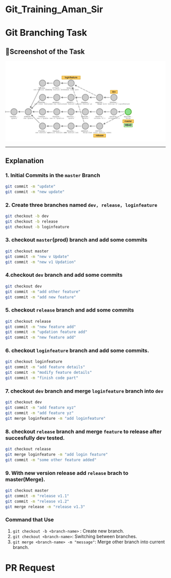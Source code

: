 # Git_Training_Aman_Sir


# Git Branching Task

## 🌟Screenshot of the Task

![Task Screenshot](gitTree.png)

---

## Explanation

### 1. Initial Commits in the `master` Branch

```bash
git commit -m "update"
git commit -m "new update"
```

### 2. Create three branches named `dev, release, loginfeature`

```bash
git checkout -b dev
git checkout -b release
git checkout -b loginfeature

```

### 3. checkout `master`(prod) branch and add some commits

```bash
git checkout master
git commit -m "new v Update"
git commit -m "new v1 Updation"
```

### 4.checkout `dev` branch and add some commits

```bash
git checkout dev
git commit -m "add other feature"
git commit -m "add new feature"

```

### 5. checkout `release` branch and add some commits

```bash
git checkout release
git commit -m "new feature add"
git commit -m "updation feature add"
git commit -m "new feature add"
```

### 6. checkout `loginfeature` branch and add some commits.

```bash
git checkout loginfeature
git commit -m "add feature details"
git commit -m "modify feature details"
git commit -m "finish code part"
```
### 7. checkout `dev` branch and merge `loginfeature` branch into `dev`

```bash
git checkout dev
git commit -m "add feature xyz"
git commit -m "add feature yz"
git merge loginfeature -m "add loginfeature"
```

### 8. checkout `release` branch and merge `feature` to release after succesfully dev tested.

```bash
git checkout release
git merge loginfeature -m "add login feature"
git commit -m "some other feature added"
```

### 9. With new version release add `release` brach to master(Merge). 

```bash
git checkout master
git commit -m "release v1.1"
git commit -m "release v1.2"
git merge release -m "release v1.3"
```
### Command that Use

1. `git checkout -b <branch-name>` : Create new branch.
2. `git checkout <branch-name>`: Switching between branches.
3. `git merge <branch-name> -m "message"`: Merge other branch into current branch.


# PR Request 

